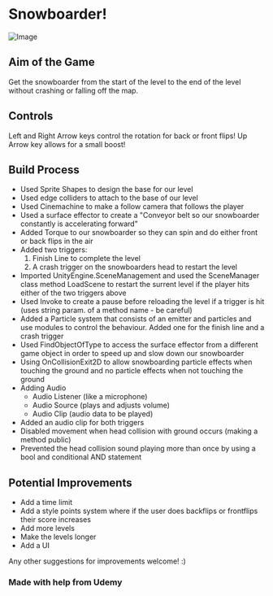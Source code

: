 # **Snowboarder!**
![Image](./Screencaps/Snowboarding)

## Aim of the Game
Get the snowboarder from the start of the level to the end of the level without crashing or falling off the map.

## Controls
Left and Right Arrow keys control the rotation for back or front flips!
Up Arrow key allows for a small boost!

## Build Process 
- Used Sprite Shapes to design the base for our level
- Used edge colliders to attach to the base of our level
- Used Cinemachine to make a follow camera that follows the player
- Used a surface effector to create a "Conveyor belt so our snowboarder constantly is accelerating forward"
- Added Torque to our snowboarder so they can spin and do either front or back flips in the air
- Added two triggers:
  1. Finish Line to complete the level
  2. A crash trigger on the snowboarders head to  restart the level
- Imported UnityEngine.SceneManagement and used the SceneManager class method LoadScene to restart the surrent level if the player hits either of the two triggers above
- Used Invoke to create a pause before reloading the level if a trigger is hit (uses string param. of a method name - be careful)
- Added a Particle system that consists of an emitter and particles and use modules to control the behaviour. Added one for the finish line and a crash trigger
- Used FindObjectOfType to access the surface effector from a different game object in order to speed up and slow down our snowboarder
- Using OnCollisionExit2D to allow snowboarding particle effects when touching the ground and no particle effects when not touching the ground
- Adding Audio
  - Audio Listener (like a microphone)
  - Audio Source (plays and adjusts volume)
  - Audio Clip (audio data to be played)
 - Added an audio clip for both triggers
 - Disabled movement when head collision with ground occurs (making a method public)
 - Prevented the head collision sound playing more than once by using a bool and conditional AND statement 
 
 ## Potential Improvements 
 - Add a time limit
 - Add a style points system where if the user does backflips or frontflips their score increases
 - Add more levels
 - Make the levels longer
 - Add a UI
 
 Any other suggestions for improvements welcome! :)

### Made with help from Udemy
